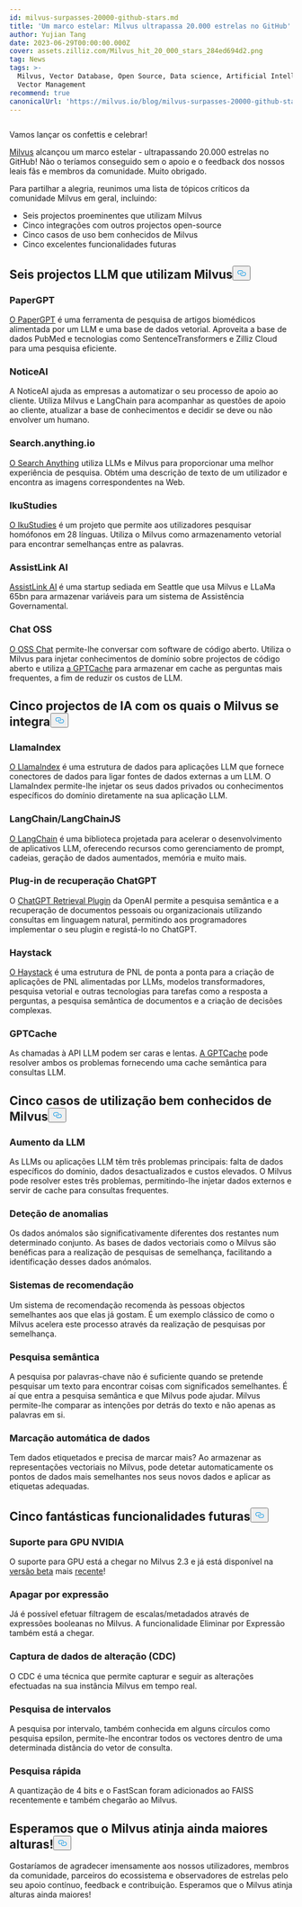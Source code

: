 ```yaml
---
id: milvus-surpasses-20000-github-stars.md
title: 'Um marco estelar: Milvus ultrapassa 20.000 estrelas no GitHub'
author: Yujian Tang
date: 2023-06-29T00:00:00.000Z
cover: assets.zilliz.com/Milvus_hit_20_000_stars_284ed694d2.png
tag: News
tags: >-
  Milvus, Vector Database, Open Source, Data science, Artificial Intelligence,
  Vector Management
recommend: true
canonicalUrl: 'https://milvus.io/blog/milvus-surpasses-20000-github-stars.md'
---
```

<p>
  <span class="img-wrapper">
    <img translate="no" src="https://assets.zilliz.com/Milvus_hit_20_000_stars_284ed694d2.png" alt="" class="doc-image" id="" />
    <span></span>
  </span>
</p>
<p>Vamos lançar os confettis e celebrar!</p>
<p><a href="https://github.com/milvus-io/milvus">Milvus</a> alcançou um marco estelar - ultrapassando 20.000 estrelas no GitHub! Não o teríamos conseguido sem o apoio e o feedback dos nossos leais fãs e membros da comunidade. Muito obrigado.</p>
<p>Para partilhar a alegria, reunimos uma lista de tópicos críticos da comunidade Milvus em geral, incluindo:</p>
<ul>
<li>Seis projectos proeminentes que utilizam Milvus</li>
<li>Cinco integrações com outros projectos open-source</li>
<li>Cinco casos de uso bem conhecidos de Milvus</li>
<li>Cinco excelentes funcionalidades futuras</li>
</ul>
<h2 id="Six-LLM-projects-that-utilize-Milvus" class="common-anchor-header">Seis projectos LLM que utilizam Milvus<button data-href="#Six-LLM-projects-that-utilize-Milvus" class="anchor-icon" translate="no">
      <svg translate="no"
        aria-hidden="true"
        focusable="false"
        height="20"
        version="1.1"
        viewBox="0 0 16 16"
        width="16"
      >
        <path
          fill="#0092E4"
          fill-rule="evenodd"
          d="M4 9h1v1H4c-1.5 0-3-1.69-3-3.5S2.55 3 4 3h4c1.45 0 3 1.69 3 3.5 0 1.41-.91 2.72-2 3.25V8.59c.58-.45 1-1.27 1-2.09C10 5.22 8.98 4 8 4H4c-.98 0-2 1.22-2 2.5S3 9 4 9zm9-3h-1v1h1c1 0 2 1.22 2 2.5S13.98 12 13 12H9c-.98 0-2-1.22-2-2.5 0-.83.42-1.64 1-2.09V6.25c-1.09.53-2 1.84-2 3.25C6 11.31 7.55 13 9 13h4c1.45 0 3-1.69 3-3.5S14.5 6 13 6z"
        ></path>
      </svg>
    </button></h2><h3 id="PaperGPT" class="common-anchor-header">PaperGPT</h3><p><a href="http://papergpt.bio">O PaperGPT</a> é uma ferramenta de pesquisa de artigos biomédicos alimentada por um LLM e uma base de dados vetorial. Aproveita a base de dados PubMed e tecnologias como SentenceTransformers e Zilliz Cloud para uma pesquisa eficiente.</p>
<h3 id="NoticeAI" class="common-anchor-header">NoticeAI</h3><p>A NoticeAI ajuda as empresas a automatizar o seu processo de apoio ao cliente. Utiliza Milvus e LangChain para acompanhar as questões de apoio ao cliente, atualizar a base de conhecimentos e decidir se deve ou não envolver um humano.</p>
<h3 id="Searchanythingio" class="common-anchor-header">Search.anything.io</h3><p><a href="http://search.anything.io">O Search Anything</a> utiliza LLMs e Milvus para proporcionar uma melhor experiência de pesquisa. Obtém uma descrição de texto de um utilizador e encontra as imagens correspondentes na Web.</p>
<h3 id="IkuStudies" class="common-anchor-header">IkuStudies</h3><p><a href="https://ikustudies.xyz/">O IkuStudies</a> é um projeto que permite aos utilizadores pesquisar homófonos em 28 línguas. Utiliza o Milvus como armazenamento vetorial para encontrar semelhanças entre as palavras.</p>
<h3 id="AssistLink-AI" class="common-anchor-header">AssistLink AI</h3><p><a href="https://www.linkedin.com/company/assistlink/about/">AssistLink AI</a> é uma startup sediada em Seattle que usa Milvus e LLaMa 65bn para armazenar variáveis para um sistema de Assistência Governamental.</p>
<h3 id="OSS-Chat" class="common-anchor-header">Chat OSS</h3><p><a href="http://osschat.io">O OSS Chat</a> permite-lhe conversar com software de código aberto. Utiliza o Milvus para injetar conhecimentos de domínio sobre projectos de código aberto e utiliza <a href="https://zilliz.com/blog/Caching-LLM-Queries-for-performance-improvements">a GPTCache</a> para armazenar em cache as perguntas mais frequentes, a fim de reduzir os custos de LLM.</p>
<h2 id="Five-AI-projects-Milvus-integrates-with" class="common-anchor-header">Cinco projectos de IA com os quais o Milvus se integra<button data-href="#Five-AI-projects-Milvus-integrates-with" class="anchor-icon" translate="no">
      <svg translate="no"
        aria-hidden="true"
        focusable="false"
        height="20"
        version="1.1"
        viewBox="0 0 16 16"
        width="16"
      >
        <path
          fill="#0092E4"
          fill-rule="evenodd"
          d="M4 9h1v1H4c-1.5 0-3-1.69-3-3.5S2.55 3 4 3h4c1.45 0 3 1.69 3 3.5 0 1.41-.91 2.72-2 3.25V8.59c.58-.45 1-1.27 1-2.09C10 5.22 8.98 4 8 4H4c-.98 0-2 1.22-2 2.5S3 9 4 9zm9-3h-1v1h1c1 0 2 1.22 2 2.5S13.98 12 13 12H9c-.98 0-2-1.22-2-2.5 0-.83.42-1.64 1-2.09V6.25c-1.09.53-2 1.84-2 3.25C6 11.31 7.55 13 9 13h4c1.45 0 3-1.69 3-3.5S14.5 6 13 6z"
        ></path>
      </svg>
    </button></h2><h3 id="LlamaIndex" class="common-anchor-header">LlamaIndex</h3><p><a href="https://github.com/jerryjliu/llama_index">O LlamaIndex</a> é uma estrutura de dados para aplicações LLM que fornece conectores de dados para ligar fontes de dados externas a um LLM. O LlamaIndex permite-lhe injetar os seus dados privados ou conhecimentos específicos do domínio diretamente na sua aplicação LLM.</p>
<h3 id="LangChainLangChainJS" class="common-anchor-header">LangChain/LangChainJS</h3><p><a href="https://github.com/hwchase17/langchain">O LangChain</a> é uma biblioteca projetada para acelerar o desenvolvimento de aplicativos LLM, oferecendo recursos como gerenciamento de prompt, cadeias, geração de dados aumentados, memória e muito mais.</p>
<h3 id="ChatGPT-Retrieval-Plugin" class="common-anchor-header">Plug-in de recuperação ChatGPT</h3><p>O <a href="https://github.com/openai/chatgpt-retrieval-plugin">ChatGPT Retrieval Plugin</a> da OpenAI permite a pesquisa semântica e a recuperação de documentos pessoais ou organizacionais utilizando consultas em linguagem natural, permitindo aos programadores implementar o seu plugin e registá-lo no ChatGPT.</p>
<h3 id="Haystack" class="common-anchor-header">Haystack</h3><p><a href="https://github.com/deepset-ai/haystack">O Haystack</a> é uma estrutura de PNL de ponta a ponta para a criação de aplicações de PNL alimentadas por LLMs, modelos transformadores, pesquisa vetorial e outras tecnologias para tarefas como a resposta a perguntas, a pesquisa semântica de documentos e a criação de decisões complexas.</p>
<h3 id="GPTCache" class="common-anchor-header">GPTCache</h3><p>As chamadas à API LLM podem ser caras e lentas. <a href="https://github.com/zilliztech/gptcache">A GPTCache</a> pode resolver ambos os problemas fornecendo uma cache semântica para consultas LLM.</p>
<h2 id="Five-well-known-use-cases-of-Milvus" class="common-anchor-header">Cinco casos de utilização bem conhecidos de Milvus<button data-href="#Five-well-known-use-cases-of-Milvus" class="anchor-icon" translate="no">
      <svg translate="no"
        aria-hidden="true"
        focusable="false"
        height="20"
        version="1.1"
        viewBox="0 0 16 16"
        width="16"
      >
        <path
          fill="#0092E4"
          fill-rule="evenodd"
          d="M4 9h1v1H4c-1.5 0-3-1.69-3-3.5S2.55 3 4 3h4c1.45 0 3 1.69 3 3.5 0 1.41-.91 2.72-2 3.25V8.59c.58-.45 1-1.27 1-2.09C10 5.22 8.98 4 8 4H4c-.98 0-2 1.22-2 2.5S3 9 4 9zm9-3h-1v1h1c1 0 2 1.22 2 2.5S13.98 12 13 12H9c-.98 0-2-1.22-2-2.5 0-.83.42-1.64 1-2.09V6.25c-1.09.53-2 1.84-2 3.25C6 11.31 7.55 13 9 13h4c1.45 0 3-1.69 3-3.5S14.5 6 13 6z"
        ></path>
      </svg>
    </button></h2><h3 id="LLM-augmentation" class="common-anchor-header">Aumento da LLM</h3><p>As LLMs ou aplicações LLM têm três problemas principais: falta de dados específicos do domínio, dados desactualizados e custos elevados. O Milvus pode resolver estes três problemas, permitindo-lhe injetar dados externos e servir de cache para consultas frequentes.</p>
<h3 id="Anomaly-detection" class="common-anchor-header">Deteção de anomalias</h3><p>Os dados anómalos são significativamente diferentes dos restantes num determinado conjunto. As bases de dados vectoriais como o Milvus são benéficas para a realização de pesquisas de semelhança, facilitando a identificação desses dados anómalos.</p>
<h3 id="Recommender-systems" class="common-anchor-header">Sistemas de recomendação</h3><p>Um sistema de recomendação recomenda às pessoas objectos semelhantes aos que elas já gostam. É um exemplo clássico de como o Milvus acelera este processo através da realização de pesquisas por semelhança.</p>
<h3 id="Semantic-search" class="common-anchor-header">Pesquisa semântica</h3><p>A pesquisa por palavras-chave não é suficiente quando se pretende pesquisar um texto para encontrar coisas com significados semelhantes. É aí que entra a pesquisa semântica e que Milvus pode ajudar. Milvus permite-lhe comparar as intenções por detrás do texto e não apenas as palavras em si.</p>
<h3 id="Automatic-data-labeling" class="common-anchor-header">Marcação automática de dados</h3><p>Tem dados etiquetados e precisa de marcar mais? Ao armazenar as representações vectoriais no Milvus, pode detetar automaticamente os pontos de dados mais semelhantes nos seus novos dados e aplicar as etiquetas adequadas.</p>
<h2 id="Five-awesome-upcoming-features" class="common-anchor-header">Cinco fantásticas funcionalidades futuras<button data-href="#Five-awesome-upcoming-features" class="anchor-icon" translate="no">
      <svg translate="no"
        aria-hidden="true"
        focusable="false"
        height="20"
        version="1.1"
        viewBox="0 0 16 16"
        width="16"
      >
        <path
          fill="#0092E4"
          fill-rule="evenodd"
          d="M4 9h1v1H4c-1.5 0-3-1.69-3-3.5S2.55 3 4 3h4c1.45 0 3 1.69 3 3.5 0 1.41-.91 2.72-2 3.25V8.59c.58-.45 1-1.27 1-2.09C10 5.22 8.98 4 8 4H4c-.98 0-2 1.22-2 2.5S3 9 4 9zm9-3h-1v1h1c1 0 2 1.22 2 2.5S13.98 12 13 12H9c-.98 0-2-1.22-2-2.5 0-.83.42-1.64 1-2.09V6.25c-1.09.53-2 1.84-2 3.25C6 11.31 7.55 13 9 13h4c1.45 0 3-1.69 3-3.5S14.5 6 13 6z"
        ></path>
      </svg>
    </button></h2><h3 id="NVIDIA-GPU-support" class="common-anchor-header">Suporte para GPU NVIDIA</h3><p>O suporte para GPU está a chegar no Milvus 2.3 e já está disponível na <a href="https://github.com/milvus-io/milvus/releases/tag/v2.3.0-beta">versão beta</a> mais <a href="https://github.com/milvus-io/milvus/releases/tag/v2.3.0-beta">recente</a>!</p>
<h3 id="Delete-by-Expression" class="common-anchor-header">Apagar por expressão</h3><p>Já é possível efetuar filtragem de escalas/metadados através de expressões booleanas no Milvus. A funcionalidade Eliminar por Expressão também está a chegar.</p>
<h3 id="Change-Data-Capture-CDC" class="common-anchor-header">Captura de dados de alteração (CDC)</h3><p>O CDC é uma técnica que permite capturar e seguir as alterações efectuadas na sua instância Milvus em tempo real.</p>
<h3 id="Range-Search" class="common-anchor-header">Pesquisa de intervalos</h3><p>A pesquisa por intervalo, também conhecida em alguns círculos como pesquisa epsilon, permite-lhe encontrar todos os vectores dentro de uma determinada distância do vetor de consulta.</p>
<h3 id="Fast-Scan" class="common-anchor-header">Pesquisa rápida</h3><p>A quantização de 4 bits e o FastScan foram adicionados ao FAISS recentemente e também chegarão ao Milvus.</p>
<h2 id="Looking-forward-to-Milvus-reaching-even-greater-heights" class="common-anchor-header">Esperamos que o Milvus atinja ainda maiores alturas!<button data-href="#Looking-forward-to-Milvus-reaching-even-greater-heights" class="anchor-icon" translate="no">
      <svg translate="no"
        aria-hidden="true"
        focusable="false"
        height="20"
        version="1.1"
        viewBox="0 0 16 16"
        width="16"
      >
        <path
          fill="#0092E4"
          fill-rule="evenodd"
          d="M4 9h1v1H4c-1.5 0-3-1.69-3-3.5S2.55 3 4 3h4c1.45 0 3 1.69 3 3.5 0 1.41-.91 2.72-2 3.25V8.59c.58-.45 1-1.27 1-2.09C10 5.22 8.98 4 8 4H4c-.98 0-2 1.22-2 2.5S3 9 4 9zm9-3h-1v1h1c1 0 2 1.22 2 2.5S13.98 12 13 12H9c-.98 0-2-1.22-2-2.5 0-.83.42-1.64 1-2.09V6.25c-1.09.53-2 1.84-2 3.25C6 11.31 7.55 13 9 13h4c1.45 0 3-1.69 3-3.5S14.5 6 13 6z"
        ></path>
      </svg>
    </button></h2><p>Gostaríamos de agradecer imensamente aos nossos utilizadores, membros da comunidade, parceiros do ecossistema e observadores de estrelas pelo seu apoio contínuo, feedback e contribuição. Esperamos que o Milvus atinja alturas ainda maiores!</p>
